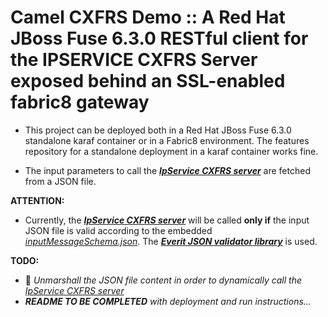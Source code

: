 # Camel CXFRS Demo :: A Red Hat JBoss Fuse 6.3.0 RESTful client for the IPSERVICE CXFRS Server exposed behind an SSL-enabled fabric8 gateway
- This project can be deployed both in a Red Hat JBoss Fuse 6.3.0 standalone karaf container or in a Fabric8 environment. 
The features repository for a standalone deployment in a karaf container works fine.

- The input parameters to call the **_[IpService CXFRS server](../ipservice_cxfrs_server)_** 
are fetched from a JSON file.

**ATTENTION:**
- Currently, the **_[IpService CXFRS server](../ipservice_cxfrs_server)_** 
will be called **only if** the input JSON file is valid according to the 
embedded _[inputMessageSchema.json](src/main/resources/Schemas/inputMessageSchema.json)_.
The **_[Everit JSON validator library](https://github.com/everit-org/json-schema)_** is used.

**TODO:** 
- :camel: *Unmarshall the JSON file content in order to dynamically call the
_[IpService CXFRS server](../ipservice_cxfrs_server)_*
- *__README TO BE COMPLETED__ with deployment and run instructions...*
